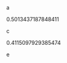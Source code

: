 a
<!--START:foo-->
0.5013437187848411
<!--END:foo-->
c
<!--START:bar-->
0.4115097929385474
<!--END:bar-->
e
